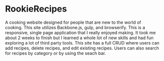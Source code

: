 # RookieRecipes

A cooking website designed for people that are new to the world of cooking. This site utilizes Backbone.js, gulp, and browserify. This is a responsive, single page application that I really enjoyed making. It took me about 2 weeks to finish but I learned a whole lot of new skills and had fun exploring a lot of third party tools. This site has a full CRUD where users can add recipes, delete recipes, and edit existing recipes. Users can also search for recipes by category or by using the seach bar.
